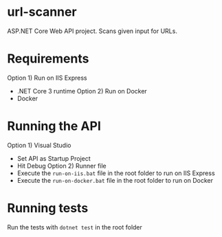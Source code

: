 # url-scanner
ASP.NET Core Web API project. Scans given input for URLs.

# Requirements
Option 1) Run on IIS Express
- .NET Core 3 runtime
Option 2) Run on Docker
- Docker

# Running the API
Option 1) Visual Studio
- Set API as Startup Project
- Hit Debug
Option 2) Runner file
- Execute the `run-on-iis.bat` file in the root folder to run on IIS Express
- Execute the `run-on-docker.bat` file in the root folder to run on Docker

# Running tests
Run the tests with `dotnet test` in the root folder
